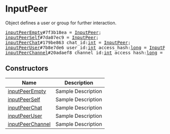 # InputPeer

Object defines a user or group for further interaction.

<pre>
<a href="../constructor/inputPeerEmpty">inputPeerEmpty</a>#7f3b18ea = <a href="../type/InputPeer.md">InputPeer</a>;
<a href="../constructor/inputPeerSelf">inputPeerSelf</a>#7da07ec9 = <a href="../type/InputPeer.md">InputPeer</a>;
<a href="../constructor/inputPeerChat">inputPeerChat</a>#179be863 chat_id:<a href="../type/int.md">int</a> = <a href="../type/InputPeer.md">InputPeer</a>;
<a href="../constructor/inputPeerUser">inputPeerUser</a>#7b8e7de6 user_id:<a href="../type/int.md">int</a> access_hash:<a href="../type/long.md">long</a> = <a href="../type/InputPeer.md">InputPeer</a>;
<a href="../constructor/inputPeerChannel">inputPeerChannel</a>#20adaef8 channel_id:<a href="../type/int.md">int</a> access_hash:<a href="../type/long.md">long</a> = <a href="../type/InputPeer.md">InputPeer</a>;
</pre>

## Constructors

| Name | Description |
|------|-------------|
| [inputPeerEmpty](../constructor/inputPeerEmpty.md) | Sample Description |
| [inputPeerSelf](../constructor/inputPeerSelf.md) | Sample Description |
| [inputPeerChat](../constructor/inputPeerChat.md) | Sample Description |
| [inputPeerUser](../constructor/inputPeerUser.md) | Sample Description |
| [inputPeerChannel](../constructor/inputPeerChannel.md) | Sample Description |

